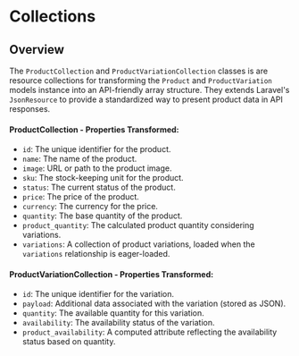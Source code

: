 # Collections

## Overview

The `ProductCollection` and `ProductVariationCollection` classes is are resource collections for transforming the `Product` and `ProductVariation` models instance into an API-friendly array structure. They extends Laravel's `JsonResource` to provide a standardized way to present product data in API responses.

#### ProductCollection - Properties Transformed:
- `id`: The unique identifier for the product.
- `name`: The name of the product.
- `image`: URL or path to the product image.
- `sku`: The stock-keeping unit for the product.
- `status`: The current status of the product.
- `price`: The price of the product.
- `currency`: The currency for the price.
- `quantity`: The base quantity of the product.
- `product_quantity`: The calculated product quantity considering variations.
- `variations`: A collection of product variations, loaded when the `variations` relationship is eager-loaded.

#### ProductVariationCollection - Properties Transformed:
- `id`: The unique identifier for the variation.
- `payload`: Additional data associated with the variation (stored as JSON).
- `quantity`: The available quantity for this variation.
- `availability`: The availability status of the variation.
- `product_availability`: A computed attribute reflecting the availability status based on quantity.





